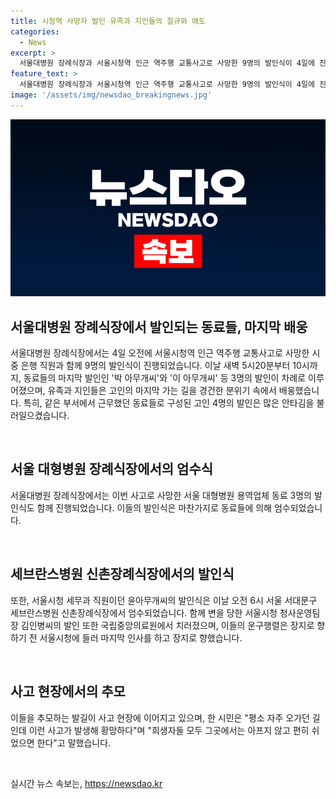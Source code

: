 ```yaml
---
title: 시청역 사망자 발인 유족과 지인들의 절규와 애도
categories:
  - News
excerpt: >
  서울대병원 장례식장과 서울시청역 인근 역주행 교통사고로 사망한 9명의 발인식이 4일에 진행됐다. 사람들은 고인의 마지막 가는 길을 본관이나 서소문청사에서 기다리며 눈물로 배웅했다. 이들의 동료 직원들 수십 명도 함께 마지막 인사를 했다. 이들을 추모하는 발길은 이어지고 있다. 사고 현장을 추모하며 평화한 휴식을 빈다는 시민의 발언도 이목을 끌었다.
feature_text: >
  서울대병원 장례식장과 서울시청역 인근 역주행 교통사고로 사망한 9명의 발인식이 4일에 진행됐다. 사람들은 고인의 마지막 가는 길을 본관이나 서소문청사에서 기다리며 눈물로 배웅했다. 이들의 동료 직원들 수십 명도 함께 마지막 인사를 했다. 이들을 추모하는 발길은 이어지고 있다. 사고 현장을 추모하며 평화한 휴식을 빈다는 시민의 발언도 이목을 끌었다.
image: '/assets/img/newsdao_breakingnews.jpg'
---
```


<p><img src="/assets/img/newsdao_breakingnews.jpg" alt="ranknews 속보" /></p>

<h2 data-ke-size="size26">서울대병원 장례식장에서 발인되는 동료들, 마지막 배웅</h2>

<p>서울대병원 장례식장에서는 4일 오전에 서울시청역 인근 역주행 교통사고로 사망한 시중 은행 직원과 함께 9명의 발인식이 진행되었습니다. 이날 새벽 5시20분부터 10시까지, 동료들의 마지막 발인인 '박 아무개씨'와 '이 아무개씨' 등 3명의 발인이 차례로 이루어졌으며, 유족과 지인들은 고인의 마지막 가는 길을 경건한 분위기 속에서 배웅했습니다. 특히, 같은 부서에서 근무했던 동료들로 구성된 고인 4명의 발인은 많은 안타김을 불러일으켰습니다. <p data-ke-size="size16">&nbsp;</p></p>

<h2 data-ke-size="size26">서울 대형병원 장례식장에서의 엄수식</h2>

<p>서울대병원 장례식장에서는 이번 사고로 사망한 서울 대형병원 용역업체 동료 3명의 발인식도 함께 진행되었습니다. 이들의 발인식은 마찬가지로 동료들에 의해 엄수되었습니다. <p data-ke-size="size16">&nbsp;</p></p>

<h2 data-ke-size="size26">세브란스병원 신촌장례식장에서의 발인식</h2>

<p>또한, 서울시청 세무과 직원이던 윤아무개씨의 발인식은 이날 오전 6시 서울 서대문구 세브란스병원 신촌장례식장에서 엄수되었습니다. 함께 변을 당한 서울시청 청사운영팀장 김인병씨의 발인 또한 국립중앙의료원에서 치러졌으며, 이들의 운구행렬은 장지로 향하기 전 서울시청에 들러 마지막 인사를 하고 장지로 향했습니다. <p data-ke-size="size16">&nbsp;</p></p>

<h2 data-ke-size="size26">사고 현장에서의 추모</h2>

<p>이들을 추모하는 발길이 사고 현장에 이어지고 있으며, 한 시민은 "평소 자주 오가던 길인데 이런 사고가 발생해 황망하다"며 "희생자들 모두 그곳에서는 아프지 않고 편히 쉬었으면 한다"고 말했습니다. <p data-ke-size="size16">&nbsp;</p></p>
실시간 뉴스 속보는, <a href="https://newsdao.kr" rel="dofollow">https://newsdao.kr</a>


